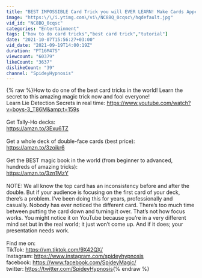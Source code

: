 ```yaml
---
title: "BEST IMPOSSIBLE Card Trick you will EVER LEARN! Make Cards Appear Anywhere! Easy\/Fooling Tutorial."
image: "https:\/\/i.ytimg.com\/vi\/NC8BQ_0cqsc\/hqdefault.jpg"
vid_id: "NC8BQ_0cqsc"
categories: "Entertainment"
tags: ["how to do card tricks","best card trick","tutorial"]
date: "2021-10-07T15:56:27+03:00"
vid_date: "2021-09-19T14:00:19Z"
duration: "PT16M47S"
viewcount: "60379"
likeCount: "3637"
dislikeCount: "39"
channel: "SpideyHypnosis"
---
```

{% raw %}How to do one of the best card tricks in the world! Learn the secret to this amazing magic trick now and fool everyone! <br />Learn Lie Detection Secrets in real time: <a rel="nofollow" target="blank" href="https://www.youtube.com/watch?v=boys-3_T86M&amp;t=159s">https://www.youtube.com/watch?v=boys-3_T86M&amp;t=159s</a><br /><br />Get Tally-Ho decks:<br /><a rel="nofollow" target="blank" href="https://amzn.to/3Exu6TZ">https://amzn.to/3Exu6TZ</a><br /><br />Get a whole deck of double-face cards (best price):<br /><a rel="nofollow" target="blank" href="https://amzn.to/3zoikr6">https://amzn.to/3zoikr6</a><br /><br />Get the BEST magic book in the world (from beginner to advanced, hundreds of amazing tricks): <br /><a rel="nofollow" target="blank" href="https://amzn.to/3zn1MzY">https://amzn.to/3zn1MzY</a><br /><br />NOTE: We all know the top card has an inconsistency before and after the double. But if your audience is focusing on the first card of your deck, there’s a problem. I’ve been doing this for years, professionally and casually. Nobody has ever noticed the different card. There’s too much time between putting the card down and turning it over. That’s not how focus works. You might notice it on YouTube because you’re in a very different mind set but in the real world; it just won’t come up. And if it does; your presentation needs work. <br /><br />Find me on: <br />TikTok: <a rel="nofollow" target="blank" href="https://vm.tiktok.com/9X42QX/">https://vm.tiktok.com/9X42QX/</a> <br />Instagram: <a rel="nofollow" target="blank" href="https://www.instagram.com/spideyhypnosis">https://www.instagram.com/spideyhypnosis</a> <br />facebook: <a rel="nofollow" target="blank" href="https://www.facebook.com/SpideyMagic/">https://www.facebook.com/SpideyMagic/</a> <br />twitter: <a rel="nofollow" target="blank" href="https://twitter.com/SpideyHypnosis">https://twitter.com/SpideyHypnosis</a>{% endraw %}
